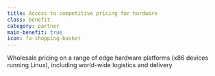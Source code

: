 ```yaml
---
title: Access to competitive pricing for hardware
class: benefit
category: partner
main-benefit: true
icon: fa-shopping-basket
---
```


Wholesale pricing on a range of edge hardware platforms (x86 devices running Linux), including world-wide logistics and delivery